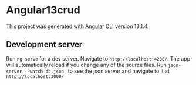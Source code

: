# Angular13crud

This project was generated with [Angular CLI](https://github.com/angular/angular-cli) version 13.1.4.

## Development server

Run `ng serve` for a dev server. Navigate to `http://localhost:4200/`. The app will automatically reload if you change any of the source files.
Run   `json-server --watch db.json ` to see the json server and navigate to it at `http://localhost:3000/`



